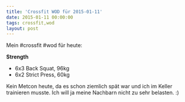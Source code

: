 ```yaml
---
title: 'Crossfit WOD für 2015-01-11'
date: 2015-01-11 00:00:00 
tags: crossfit,wod
layout: post
---
```

Mein #crossfit #wod für heute:

**Strength**

* 6x3 Back Squat, 96kg
* 6x2 Strict Press, 60kg

Kein Metcon heute, da es schon ziemlich spät war und ich im Keller trainieren musste. Ich will ja meine Nachbarn nicht zu sehr belasten. :)
